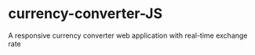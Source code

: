 # currency-converter-JS
A responsive currency converter web application with real-time exchange rate

